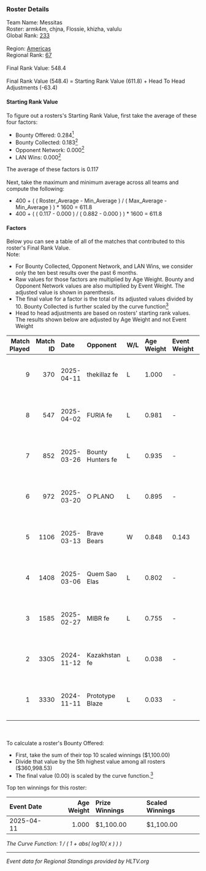 ### Roster Details<br />
Team Name: Messitas<br />
Roster: armk4m, chjna, Flossie, khizha, valulu<br />
Global Rank: [233](../../standings_global_2025_05_05.md)<br />
<br />
Region: [Americas]( ../../standings_americas_2025_05_05.md)<br />
Regional Rank: [67]( ../../standings_americas_2025_05_05.md)<br />
<br />
Final Rank Value:  548.4<br />
<br />
Final Rank Value (548.4) = Starting Rank Value (611.8) + Head To Head Adjustments (-63.4)<br />

#### Starting Rank Value<br />
To figure out a rosters's Starting Rank Value, first take the average of these four factors:<br />
- Bounty Offered: 0.284[<sup>1</sup>](#table2)
- Bounty Collected: 0.183[<sup>2</sup>](#table1)
- Opponent Network: 0.000[<sup>2</sup>](#table1)
- LAN Wins: 0.000[<sup>2</sup>](#table1)

The average of these factors is 0.117<br />
<br />
Next, take the maximum and minimum average across all teams and compute the following:<br />
- 400 + ( ( Roster_Average - Min_Average ) / ( Max_Average - Min_Average ) ) * 1600 = 611.8
- 400 + ( ( 0.117 - 0.000 ) / ( 0.882 - 0.000 ) ) * 1600 = 611.8


#### Factors<br />
Below you can see a table of all of the matches that contributed to this roster's Final Rank Value.<br />
Note:<br />

- For Bounty Collected, Opponent Network, and LAN Wins, we consider only the ten best results over the past 6 months.
- Raw values for those factors are multiplied by Age Weight. Bounty and Opponent Network values are also multiplied by Event Weight. The adjusted value is shown in parenthesis.
- The final value for a factor is the total of its adjusted values divided by 10. Bounty Collected is further scaled by the curve function[<sup>3</sup>](#curveFunction)
- Head to head adjustments are based on rosters' starting rank values. The results shown below are adjusted by Age Weight and not Event Weight
<span id="table1"></span><br />


| Match Played | Match ID | Date       | Opponent          | W/L | Age Weight | Event Weight | Bounty Collected | Opponent Network | LAN Wins  | H2H Adj. | Roster                                   |
| -: | -: | :- | :- | :- | :- | :- | :- | :- | :- | -: | :- |
|            9 |      370 | 2025-04-11 | thekillaz fe      | L   | 1.000      | -            | -                | -                | -         |   -14.79 | armk4m, chjna, Flossie, khizha, valulu   |
|            8 |      547 | 2025-04-02 | FURIA fe          | L   | 0.981      | -            | -                | -                | -         |    -7.98 | armk4m, chjna, Flossie, khizha, valulu   |
|            7 |      852 | 2025-03-26 | Bounty Hunters fe | L   | 0.935      | -            | -                | -                | -         |   -14.53 | armk4m, chjna, Flossie, khizha, valulu   |
|            6 |      972 | 2025-03-20 | O PLANO           | L   | 0.895      | -            | -                | -                | -         |   -12.71 | armk4m, chjna, Flossie, khizha, valulu   |
|            5 |     1106 | 2025-03-13 | Brave Bears       | W   | 0.848      | 0.143        | 0.003 (0.000)    | 0.000 (0.000)    | 0 (0.000) |    10.22 | armk4m, chjna, Flossie, khizha, valulu   |
|            4 |     1408 | 2025-03-06 | Quem Sao Elas     | L   | 0.802      | -            | -                | -                | -         |   -11.81 | armk4m, chjna, Flossie, khizha, valulu   |
|            3 |     1585 | 2025-02-27 | MIBR fe           | L   | 0.755      | -            | -                | -                | -         |   -10.55 | armk4m, chjna, Flossie, khizha, valulu   |
|            2 |     3305 | 2024-11-12 | Kazakhstan fe     | L   | 0.038      | -            | -                | -                | -         |    -0.83 | armk4m, BunnyAzul, chjna, khizha, valulu |
|            1 |     3330 | 2024-11-11 | Prototype Blaze   | L   | 0.033      | -            | -                | -                | -         |    -0.46 | armk4m, BunnyAzul, chjna, khizha, valulu |

<br />
<span id="table2"></span><br />
To calculate a roster's Bounty Offered:<br />

- First, take the sum of their top 10 scaled winnings ($1,100.00)
- Divide that value by the 5th highest value among all rosters ($360,998.53)
- The final value (0.00) is scaled by the curve function.[<sup>3</sup>](#curveFunction)

Top ten winnings for this roster:<br />

| Event Date | Age Weight | Prize Winnings | Scaled Winnings |
| :- | -: | :- | :- |
| 2025-04-11 |      1.000 | $1,100.00      | $1,100.00       |


<span id="curveFunction"></span>_The Curve Function: 1 / ( 1 + abs( log10( x ) ) )_<br />

---
_Event data for Regional Standings provided by HLTV.org_<br />
